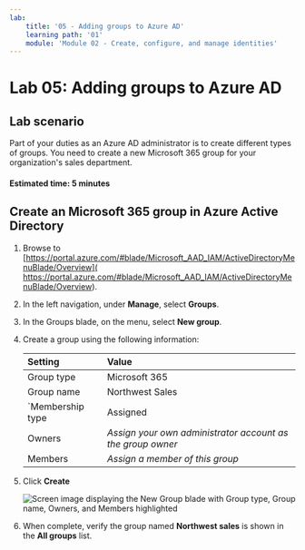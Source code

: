 ```yaml
---
lab:
    title: '05 - Adding groups to Azure AD'
    learning path: '01'
    module: 'Module 02 - Create, configure, and manage identities'
---
```


# Lab 05: Adding groups to Azure AD

## Lab scenario

Part of your duties as an Azure AD administrator is to create different types of groups. You need to create a new Microsoft 365 group for your organization's sales department.

#### Estimated time: 5 minutes

## Create an Microsoft 365 group in Azure Active Directory

1. Browse to [https://portal.azure.com/#blade/Microsoft_AAD_IAM/ActiveDirectoryMenuBlade/Overview]( https://portal.azure.com/#blade/Microsoft_AAD_IAM/ActiveDirectoryMenuBlade/Overview).

1. In the left navigation, under **Manage**, select **Groups**.

1. In the Groups blade, on the menu, select **New group**.

1. Create a group using the following information:

    | **Setting**| **Value**|
    | :--- | :--- |
    | Group type| Microsoft 365|
    | Group name| Northwest Sales|
    | `Membership type| Assigned|
    | Owners| *Assign your own administrator account as the group owner*|
    | Members| *Assign a member of this group*|
1. Click **Create**

    ![Screen image displaying the New Group blade with Group type, Group name, Owners, and Members highlighted](./media/lp1-mod2-create-o365-group.png)

1. When complete, verify the group named **Northwest sales** is shown in the **All groups** list.
